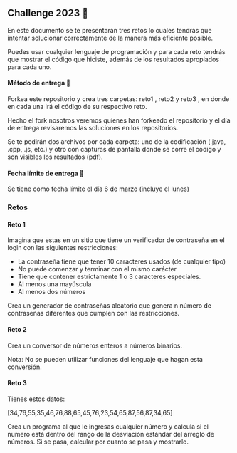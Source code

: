 ## Challenge 2023 🚀

En este documento se te presentarán tres retos lo cuales tendrás que intentar solucionar correctamente de la manera más eficiente posible. 

Puedes usar cualquier lenguaje de programación y para cada reto tendrás que mostrar el código que hiciste, además de los resultados apropiados para cada uno.

#### Método de entrega 📝
Forkea este repositorio y crea tres carpetas: reto1 , reto2  y reto3 , en donde en cada una irá el código de su respectivo reto.

Hecho el fork nosotros veremos quienes han forkeado el repositorio y el día de entrega revisaremos las soluciones en los repositorios.

Se te pedirán dos archivos por cada carpeta: uno de la codificación (.java, .cpp, .js, etc.) y otro con capturas de pantalla donde se corre el código y son visibles los resultados (pdf).

#### Fecha límite de entrega 📅
Se tiene como fecha límite el día 6 de marzo (incluye el lunes)

### Retos

#### Reto 1
Imagina que estas en un sitio que tiene un verificador de contraseña en el login con las siguientes restricciones:

- La contraseña tiene que tener 10 caracteres usados (de cualquier tipo)
- No puede comenzar y terminar con el mismo carácter
- Tiene que contener estrictamente 1 o 3 caracteres especiales.
- Al menos una mayúscula 
- Al menos dos números

Crea un generador de contraseñas aleatorio que genera n número de contraseñas diferentes que cumplen con las restricciones.

#### Reto 2
 Crea un conversor de números enteros a números binarios. 

Nota: No se pueden utilizar funciones del lenguaje que hagan esta conversión.

#### Reto 3
Tienes estos datos:

[34,76,55,35,46,76,88,65,45,76,23,54,65,87,56,87,34,65]

Crea un programa al que le ingresas cualquier número y calcula
si el numero está dentro del rango de la desviación estándar del arreglo de números. Si se pasa, calcular por cuanto se pasa y mostrarlo.
